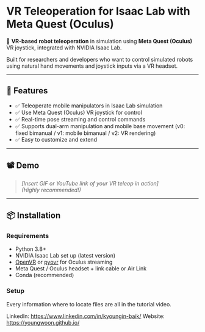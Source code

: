 # VR Teleoperation for Isaac Lab with Meta Quest (Oculus)

🚀 **VR-based robot teleoperation** in simulation using **Meta Quest (Oculus)** VR joystick, integrated with NVIDIA Isaac Lab.

Built for researchers and developers who want to control simulated robots using natural hand movements and joystick inputs via a VR headset.

---

## 🌟 Features

- ✅ Teleoperate mobile manipulators in Isaac Lab simulation
- ✅ Use Meta Quest (Oculus) VR joystick for control
- ✅ Real-time pose streaming and control commands
- ✅ Supports dual-arm manipulation and mobile base movement
  (v0: fixed bimanual / v1: mobile bimanual / v2: VR rendering)
- ✅ Easy to customize and extend

---

## 📽 Demo

> _[Insert GIF or YouTube link of your VR teleop in action]_  
> *(Highly recommended!)*

---

## 📦 Installation

### Requirements
- Python 3.8+
- NVIDIA Isaac Lab set up (latest version)
- [OpenVR](https://github.com/ValveSoftware/openvr) or [pyovr](https://github.com/cmbruns/pyovr) for Oculus streaming
- Meta Quest / Oculus headset + link cable or Air Link
- Conda (recommended)

### Setup
Every information where to locate files are all in the tutorial video.

LinkedIn: https://www.linkedin.com/in/kyoungin-baik/
Website: https://youngwoon.github.io/
